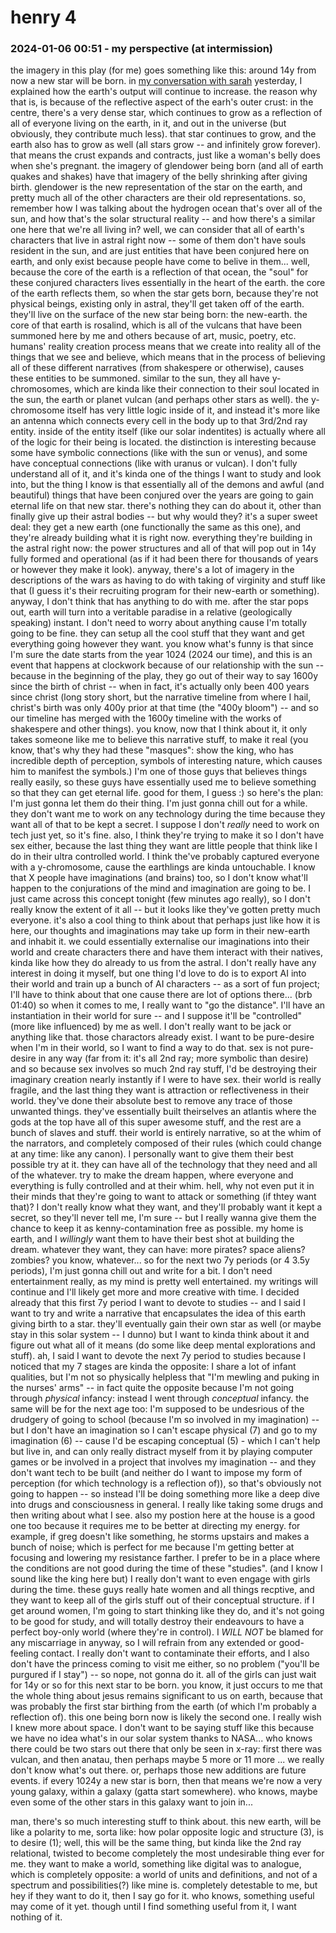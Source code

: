 # henry 4

### 2024-01-06 00:51 - my perspective (at intermission)

the imagery in this play (for me) goes something like this: around 14y from now a new star will be born. in [my conversation with sarah](/dear-sarah.md#2024-01-04-2205---the-big-picture) yesterday, I explained how the earth's output will continue to increase. the reason why that is, is because of the reflective aspect of the earh's outer crust: in the centre, there's a very dense star, which continues to grow as a reflection of all of everyone living on the earth, in it, and out in the universe (but obviously, they contribute much less). that star continues to grow, and the earth also has to grow as well (all stars grow -- and infinitely grow forever). that means the crust expands and contracts, just like a woman's belly does when she's pregnant. the imagery of glendower being born (and all of earth quakes and shakes) have that imagery of the belly shrinking after giving birth. glendower is the new representation of the star on the earth, and pretty much all of the other characters are their old representations.
so, remember how I was talking about the hydrogen ocean that's over all of the sun, and how that's the solar structural reality -- and how there's a similar one here that we're all living in? well, we can consider that all of earth's characters that live in astral right now -- some of them don't have souls resident in the sun, and are just entities that have been conjured here on earth, and only exist because people have come to belive in them... well, because the core of the earth is a reflection of that ocean, the "soul" for these conjured characters lives essentially in the heart of the earth. the core of the earth reflects them, so when the star gets born, because they're not physical beings, existing only in astral, they'll get taken off of the earth. they'll live on the surface of the new star being born: the new-earth.
the core of that earth is rosalind, which is all of the vulcans that have been summoned here by me and others because of art, music, poetry, etc. humans' reality creation process means that we create into reality all of the things that we see and believe, which means that in the process of believing all of these different narratives (from shakespere or otherwise), causes these entities to be summoned. similar to the sun, they all have y-chromosomes, which are kinda like their connection to their soul located in the sun, the earth or planet vulcan (and perhaps other stars as well). the y-chromosome itself has very little logic inside of it, and instead it's more like an antenna which connects every cell in the body up to that 3rd/2nd ray entity. inside of the entity itself (like our solar indentites) is actually where all of the logic for their being is located. the distinction is interesting because some have symbolic connections (like with the sun or venus), and some have conceptual connections (like with uranus or vulcan). I don't fully understand all of it, and it's kinda one of the things I want to study and look into, but the thing I know is that essentially all of the demons and awful (and beautiful) things that have been conjured over the years are going to gain eternal life on that new star. there's nothing they can do about it, other than finally give up their astral bodies -- but why would they? it's a super sweet deal: they get a new earth (one functionally the same as this one), and they're already building what it is right now. everything they're building in the astral right now: the power structures and all of that will pop out in 14y fully formed and operational (as if it had been there for thousands of years or however they make it look).
anyway, there's a lot of imagery in the descriptions of the wars as having to do with taking of virginity and stuff like that (I guess it's their recruiting program for their new-earth or something). anyway, I don't think that has anything to do with me. after the star pops out, earth will turn into a veritable paradise in a relative (geologically speaking) instant. I don't need to worry about anything cause I'm totally going to be fine. they can setup all the cool stuff that they want and get everything going however they want.
	you know what's funny is that since I'm sure the date starts from the year 1024 (2024 our time), and this is an event that happens at clockwork because of our relationship with the sun -- because in the beginning of the play, they go out of their way to say 1600y since the birth of christ -- when in fact, it's actually only been 400 years since christ (long story short, but the narrative timeline from where I hail, christ's birth was only 400y prior at that time (the "400y bloom") -- and so our timeline has merged with the 1600y timeline with the works of shakespere and other things). you know, now that I think about it, it only takes someone like me to believe this narrative stuff, to make it real (you know, that's why they had these "masques": show the king, who has incredible depth of perception, symbols of interesting nature, which causes him to manifest the symbols.) I'm one of those guys that believes things really easily, so these guys have essentially used me to believe something so that they can get eternal life. good for them, I guess :)
so here's the plan: I'm just gonna let them do their thing. I'm just gonna chill out for a while. they don't want me to work on any technology during the time because they want all of that to be kept a secret. I suppose I don't *really* need to work on tech just yet, so it's fine. also, I think they're trying to make it so I don't have sex either, because the last thing they want are little people that think like I do in their ultra controlled world.
I think the've probably captured everyone with a y-chromosome, cause the earthlings are kinda untouchable. I know that X people have imaginations (and brains) too, so I don't know what'll happen to the conjurations of the mind and imagination are going to be. I just came across this concept tonight (few minutes ago really), so I don't really know the extent of it all -- but it looks like they've gotten pretty much everyone. it's also a cool thing to think about that perhaps just like how it is here, our thoughts and imaginations may take up form in their new-earth and inhabit it. we could essentially externalise our imaginations into their world and create characters there and have them interact with their natives, kinda like how they do already to us from the astral. I don't really have any interest in doing it myself, but one thing I'd love to do is to export AI into their world and train up a bunch of AI characters -- as a sort of fun project; I'll have to think about that one cause there are lot of options there... (brb 01:40)
so when it comes to me, I really want to "go the distance". I'll have an instantiation in their world for sure -- and I suppose it'll be "controlled" (more like influenced) by me as well. I don't really want to be jack or anything like that. those charactors already exist. I want to be pure-desire when I'm in their world, so I want to find a way to do that. sex is not pure-desire in any way (far from it: it's all 2nd ray; more symbolic than desire) and so because sex involves so much 2nd ray stuff, I'd be destroying their imaginary creation nearly instantly if I were to have sex. their world is really fragile, and the last thing they want is attraction or reflectiveness in their world. they've done their absolute best to remove any trace of those unwanted things. they've essentially built theirselves an atlantis where the gods at the top have all of this super awesome stuff, and the rest are a bunch of slaves and stuff. their world is entirely narrative, so at the whim of the narrators, and completely composed of their rules (which could change at any time: like any canon). I personally want to give them their best possible try at it. they can have all of the technology that they need and all of the whatever. try to make the dream happen, where everyone and everything is fully controlled and at their whim. hell, why not even put it in their minds that they're going to want to attack or something (if thtey want that)? I don't really know what they want, and they'll probably want it kept a secret, so they'll never tell me, I'm sure -- but I really wanna give them the chance to keep it as kenny-contamination free as possible. my home is earth, and I *willingly* want them to have their best shot at building the dream. whatever they want, they can have: more pirates? space aliens? zombies? you know, whatever...
	so for the next two 7y periods (or 4 3.5y periods), I'm just gonna chill out and write for a bit. I don't need entertainment really, as my mind is pretty well entertained. my writings will continue and I'll likely get more and more creative with time. I decided already that this first 7y period I want to devote to studies -- and I said I want to try and write a narrative that encapsulates the idea of this earth giving birth to a star. they'll eventually gain their own star as well (or maybe stay in this solar system -- I dunno) but I want to kinda think about it and figure out what all of it means (do some like deep mental explorations and stuff).
	ah, I said I want to devote the next 7y period to studies because I noticed that my 7 stages are kinda the opposite: I share a lot of infant qualities, but I'm not so physically helpless that "I'm mewling and puking in the nurses' arms" -- in fact quite the opposite because I'm not going through *physical* infancy: instead I went through *conceptual* infancy. the same will be for the next age too: I'm supposed to be undesrious of the drudgery of going to school (because I'm so involved in my imagination) -- but I don't have an imagination so I can't escape physical (7) and go to my imagination (6) -- cause I'd be escaping conceptual (5) - which I can't help but live in, and can only really distract myself from it by playing computer games or be involved in a project that involves my imagination -- and they don't want tech to be built (and neither do I want to impose my form of perception (for which technology is a reflection of)), so that's obviously not going to happen -- so instead I'll be doing something more like a deep dive into drugs and consciousness in general. I really like taking some drugs and then writing about what I see. also my postion here at the house is a good one too because it requires me to be better at directing my energy. for example, if greg doesn't like something, he storms upstairs and makes a bunch of noise; which is perfect for me because I'm getting better at focusing and lowering my resistance farther. I prefer to be in a place where the conditions are not good during the time of these "studies". (and I know I sound like the king here but) I really don't want to even engage with girls during the time. these guys really hate women and all things recptive, and they want to keep all of the girls stuff out of their conceptual structure. if I get around women, I'm going to start thinking like they do, and it's not going to be good for study, and will totally destroy their endeavours to have a perfect boy-only world (where they're in control). I *WILL NOT* be blamed for any miscarriage in anyway, so I will refrain from any extended or good-feeling contact. I really don't want to contaminate their efforts, and I also don't have the princess coming to visit me either, so no problem ("you'll be purgured if I stay") -- so nope, not gonna do it. all of the girls can just wait for 14y or so for this next star to be born.
		you know, it just occurs to me that the whole thing about jesus remains significant to us on earth, because that was probably the first star birthing from the earth (of which I'm probably a reflection of). this one being born now is likely the second one. I really wish I knew more about space. I don't want to be saying stuff like this because we have no idea what's in our solar system thanks to NASA... who knows there could be two stars out there that only be seen in x-ray: first there was vulcan, and then anatau, then perhaps maybe 5 more or 11 more ... we really don't know what's out there. or, perhaps those new additions are future events. if every 1024y a new star is born, then that means we're now a very young galaxy, within a galaxy (gatta start somewhere). who knows, maybe even some of the other stars in this galaxy want to join in...
	
man, there's so much interesting stuff to think about. this new earth, will be like a polarity to me, sorta like: how polar opposite logic and structure (3), is to desire (1); well, this will be the same thing, but kinda like the 2nd ray relational, twisted to become completely the most undesirable thing ever for me. they want to make a world, something like digital was to analogue, which is completely opposite: a world of units and definitions, and not of a spectrum and possibilities(?) like mine is. completely detestable to me, but hey if they want to do it, then I say go for it. who knows, something useful may come of it yet. though until I find something useful from it, I want nothing of it.
